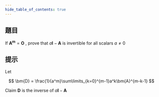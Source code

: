```yaml
---
hide_table_of_contents: true
---
```

## 題目

If $\bm{A^m} = \bm{O}$ , prove that $a\bm{I}-\bm{A}$ is invertible for all scalars $a\neq0$

## 提示

Let

$$ 
\bm{D} = \frac{1}{a^m}\sum\limits_{k=0}^{m-1}a^k\bm{A}^{m-k-1}
$$ 

Claim $\bm{D}$ is the inverse of $a\bm{I}-\bm{A}$